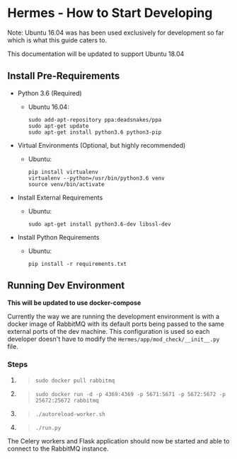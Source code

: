 # Hermes - How to Start Developing

Note: Ubuntu 16.04 was has been used exclusively for development so far which is what this guide caters to.

This documentation will be updated to support Ubuntu 18.04



## Install Pre-Requirements
- Python 3.6 (Required)
    - Ubuntu 16.04:
        ```
        sudo add-apt-repository ppa:deadsnakes/ppa
        sudo apt-get update
        sudo apt-get install python3.6 python3-pip
        ```
- Virtual Environments (Optional, but highly recommended)
    - Ubuntu:
        ```
        pip install virtualenv
        virtualenv --python=/usr/bin/python3.6 venv
        source venv/bin/activate
        ```

- Install External Requirements
    - Ubuntu:
        ```
        sudo apt-get install python3.6-dev libssl-dev
        ```
- Install Python Requirements
    - Ubuntu:
        ```
        pip install -r requirements.txt
        ```

## Running Dev Environment
**This will be updated to use docker-compose**

Currently the way we are running the development environment is with a docker image of RabbitMQ with its default ports being passed to the same external ports of the dev machine.  This configuration is used so each developer doesn't have to modify the `Hermes/app/mod_check/__init__.py` file.

### Steps
1) >```sudo docker pull rabbitmq```
2) >```sudo docker run -d -p 4369:4369 -p 5671:5671 -p 5672:5672 -p 25672:25672 rabbitmq```
3) >```./autoreload-worker.sh```
4) >```./run.py```

The Celery workers and Flask application should now be started and able to connect to the RabbitMQ instance.
